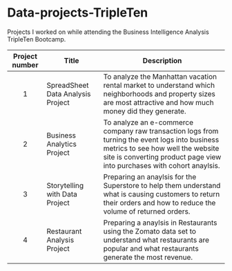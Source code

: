 # Data-projects-TripleTen
Projects I worked on while attending the Business Intelligence Analysis TripleTen Bootcamp. 


| Project number | Title | Description |
| :-----------: | ----------- |---------- |
| 1 | SpreadSheet Data Analysis Project | To analyze the Manhattan vacation rental market to understand which neighborhoods and property sizes are most attractive and how much money did they generate.
| 2 | Business Analytics Project | To analyze an e-commerce company raw transaction logs from turning the event logs into business metrics to see how well the website site is converting product page view into purchases with cohort anaylsis.
| 3 | Storytelling with Data Project | Preparing an anaylsis for the Superstore to help them understand what is causing customers to return their orders and how to reduce the volume of returned orders. 
| 4 | Restaurant Analysis Project | Preparing a anaylsis in Restaurants using the Zomato data set to understand what restaurants are popular and what restaurants generate the most revenue.
